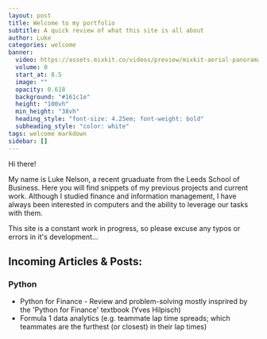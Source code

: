 ```yaml
---
layout: post
title: Welcome to my portfolio
subtitle: A quick review of what this site is all about
author: Luke
categories: welcome
banner:
  video: https://assets.mixkit.co/videos/preview/mixkit-aerial-panorama-of-a-coast-and-its-reliefs-36615-large.mp4
  volume: 0
  start_at: 8.5
  image: ""
  opacity: 0.618
  background: "#161c1e"
  height: "100vh"
  min_height: "38vh"
  heading_style: "font-size: 4.25em; font-weight: bold"
  subheading_style: "color: white"
tags: welcome markdown
sidebar: []
---
```


Hi there!

My name is Luke Nelson, a recent gruaduate from the Leeds School of Business. Here you will find snippets of my previous projects and current work. Although I studied finance and information management, I have always been interested in computers and the ability to leverage our tasks with them.

This site is a constant work in progress, so please excuse any typos or errors in it's development...

## Incoming Articles & Posts:


### Python
* Python for Finance - Review and problem-solving mostly insprired by the 'Python for Finance' textbook (Yves Hilpisch)
* Formula 1 data analytics (e.g. teammate lap time spreads; which teammates are the furthest (or closest) in their lap times)